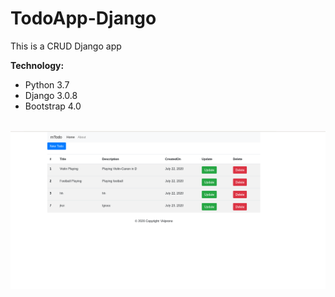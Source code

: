 # TodoApp-Django
<p>This is a CRUD Django app</p>
<b>Technology:</b>
<ul>
<li>Python 3.7</li>
<li>Django 3.0.8</li>
<li>Bootstrap 4.0</li>
</ul>
<br>
<img src="django.png">

